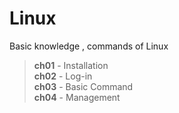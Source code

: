 # Linux
Basic knowledge , commands of Linux 
> **ch01** - Installation  
> **ch02** - Log-in  
> **ch03** - Basic Command  
> **ch04** - Management  


